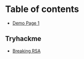 # Table of contents

* [Demo Page 1](README.md)

## Tryhackme

* [Breaking RSA](tryhackme/breaking-rsa.md)
